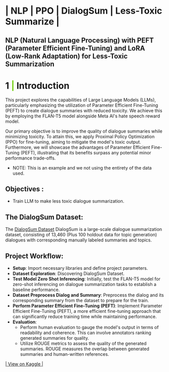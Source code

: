 # | NLP | PPO | DialogSum | Less-Toxic Summarize |

## NLP (Natural Language Processing) with PEFT (Parameter Efficient Fine-Tuning) and LoRA (Low-Rank Adaptation) for Less-Toxic Summarization

# <b>1 <span style='color:#78D118'>|</span> Introduction</b>

This project explores the capabilities of Large Language Models (LLMs), particularly emphasizing the utilization of Parameter Efficient Fine-Tuning (PEFT) to create dialogue summaries with reduced toxicity. We achieve this by employing the FLAN-T5 model alongside Meta AI's hate speech reward model.

Our primary objective is to improve the quality of dialogue summaries while minimizing toxicity. To attain this, we apply Proximal Policy Optimization (PPO) for fine-tuning, aiming to mitigate the model's toxic output. Furthermore, we will showcase the advantages of Parameter Efficient Fine-Tuning (PEFT), illustrating that its benefits surpass any potential minor performance trade-offs.

 - NOTE: This is an example and we not using the entirety of the data used.
 
## Objectives :
 - Train LLM to make less toxic dialogue summarization.
 
 
 ## The DialogSum Dataset:
The [DialogSum Dataset](https://huggingface.co/datasets/knkarthick/dialogsum) DialogSum is a large-scale dialogue summarization dataset, consisting of 13,460 (Plus 100 holdout data for topic generation) dialogues with corresponding manually labeled summaries and topics.

## Project Workflow:

- **Setup**: Import necessary libraries and define project parameters.
- **Dataset Exploration**: Discovering DialogSum Dataset.
- **Test Model Zero Shot Inferencing**: Initially, test the FLAN-T5 model for zero-shot inferencing on dialogue summarization tasks to establish a baseline performance.
- **Dataset Preprocess Dialog and Summary**: Preprocess the dialog and its corresponding summary from the dataset to prepare for the train.
-  **Perform Parameter Efficient Fine-Tuning (PEFT)**: Implement Parameter Efficient Fine-Tuning (PEFT), a more efficient fine-tuning approach that can significantly reduce training time while maintaining performance.
-  **Evaluation**:
    - Perform human evaluation to gauge the model's output in terms of readability and coherence. This can involve annotators ranking generated summaries for quality.
    - Utilize ROUGE metrics to assess the quality of the generated summaries. ROUGE measures the overlap between generated summaries and human-written references.

[| View on Kaggle |](kaggle.com/code/yannicksteph/nlp-ppo-dialogsum-less-toxic-summarize/notebook)
